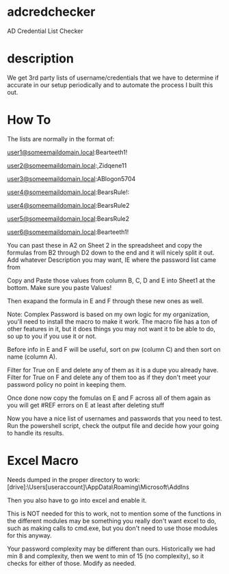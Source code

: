 # adcredchecker
AD Credential List Checker

# description
We get 3rd party lists of username/credentials that we have to determine if accurate in our setup periodically and to automate the process I built this out.

# How To
The lists are normally in the format of:

user1@someemaildomain.local:Bearteeth1!

user2@someemaildomain.local:,Zidqene11

user3@someemaildomain.local:ABlogon5704

user4@someemaildomain.local:BearsRule!:

user4@someemaildomain.local:BearsRule2

user5@someemaildomain.local:BearsRule2

user6@someemaildomain.local:Bearteeth1!


You can past these in A2 on Sheet 2 in the spreadsheet and copy the formulas from B2 through D2 down to the end and it will nicely split it out.  Add whatever Description you may want, IE where the password list came from

Copy and Paste those values from column B, C, D and E into Sheet1 at the bottom.  Make sure you paste Values!

Then exapand the formula in E and F through these new ones as well.

Note:  Complex Password is based on my own logic for my organization, you'll need to install the macro to make it work.  The macro file has a ton of other features in it, but it does things you may not want it to be able to do, so up to you if you use it or not.

Before info in E and F will be useful, sort on pw (column C) and then sort on name (column A).

Filter for True on E and delete any of them as it is a dupe you already have.  
Filter for True on F and delete any of them too as if they don't meet your password policy no point in keeping them.

Once done now copy the fomulas on E and F across all of them again as you will get #REF errors on E at least after deleting stuff

Now you have a nice list of usernames and passwords that you need to test.  Run the powershell script, check the output file and decide how your going to handle its results.

# Excel Macro
Needs dumped in the proper directory to work:
[drive]:\Users\[useraccount]\AppData\Roaming\Microsoft\AddIns

Then you also have to go into excel and enable it.

This is NOT needed for this to work, not to mention some of the functions in the different modules may be something you really don't want excel to do, such as making calls to cmd.exe, but you don't need to use those modules for this anyway.

Your password complexity may be different than ours.  Historically we had min 8 and complexity, then we went to min of 15 (no complexity), so it checks for either of those.  Modify as needed.
